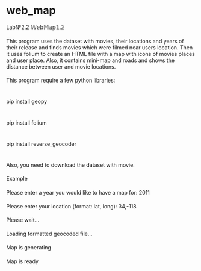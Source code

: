 # web_map
Lab№2.2 
𝕎𝕖𝕓𝕄𝕒𝕡𝟙.𝟚
####
This program uses the dataset with movies, their locations and years of their release and finds movies 
which were filmed near users location. Then it uses folium to create an HTML file with a map with icons 
of movies places and user place. Also, it contains mini-map and roads and shows the distance between user and movie locations. 
####
This program require a few python libraries:
#
pip install geopy
#
pip install folium
#
pip install reverse_geocoder
#
Also, you need to download the dataset with movie. 
####
Example
####
Please enter a year you would like to have a map for: 2011
####
Please enter your location (format: lat, long): 34,-118
####
Please wait...
####
Loading formatted geocoded file...
####
Map is generating
####
Map is ready
